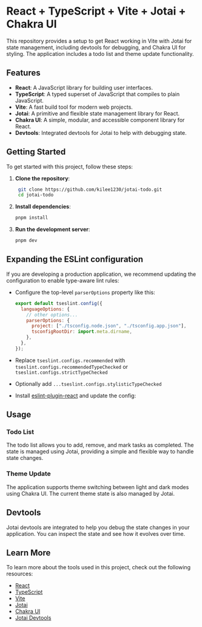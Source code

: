 # React + TypeScript + Vite + Jotai + Chakra UI

This repository provides a setup to get React working in Vite with Jotai for state management, including devtools for debugging, and Chakra UI for styling. The application includes a todo list and theme update functionality.

## Features

- **React**: A JavaScript library for building user interfaces.
- **TypeScript**: A typed superset of JavaScript that compiles to plain JavaScript.
- **Vite**: A fast build tool for modern web projects.
- **Jotai**: A primitive and flexible state management library for React.
- **Chakra UI**: A simple, modular, and accessible component library for React.
- **Devtools**: Integrated devtools for Jotai to help with debugging state.

## Getting Started

To get started with this project, follow these steps:

1. **Clone the repository**:

   ```sh
    git clone https://github.com/kilee1230/jotai-todo.git
    cd jotai-todo
   ```

2. **Install dependencies**:

   ```sh
   pnpm install
   ```

3. **Run the development server**:
   ```sh
   pnpm dev
   ```

## Expanding the ESLint configuration

If you are developing a production application, we recommend updating the configuration to enable type-aware lint rules:

- Configure the top-level `parserOptions` property like this:

  ```js
  export default tseslint.config({
    languageOptions: {
      // other options...
      parserOptions: {
        project: ["./tsconfig.node.json", "./tsconfig.app.json"],
        tsconfigRootDir: import.meta.dirname,
      },
    },
  });
  ```

- Replace `tseslint.configs.recommended` with `tseslint.configs.recommendedTypeChecked` or `tseslint.configs.strictTypeChecked`
- Optionally add `...tseslint.configs.stylisticTypeChecked`
- Install [eslint-plugin-react](https://github.com/jsx-eslint/eslint-plugin-react) and update the config:

## Usage

### Todo List

The todo list allows you to add, remove, and mark tasks as completed. The state is managed using Jotai, providing a simple and flexible way to handle state changes.

### Theme Update

The application supports theme switching between light and dark modes using Chakra UI. The current theme state is also managed by Jotai.

## Devtools

Jotai devtools are integrated to help you debug the state changes in your application. You can inspect the state and see how it evolves over time.

## Learn More

To learn more about the tools used in this project, check out the following resources:

- [React](https://reactjs.org/)
- [TypeScript](https://www.typescriptlang.org/)
- [Vite](https://vitejs.dev/)
- [Jotai](https://jotai.org/)
- [Chakra UI](https://chakra-ui.com/)
- [Jotai Devtools](https://github.com/pmndrs/jotai/tree/main/devtools)
